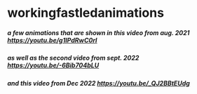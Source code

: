 # workingfastledanimations
##### a few animations that are shown in this video from aug. 2021 https://youtu.be/g1lPdRwC0rI 

##### as well as the second video from sept. 2022 https://youtu.be/-6Bib704bLU

##### and this video from Dec 2022 https://youtu.be/_QJ2BBtEUdg
